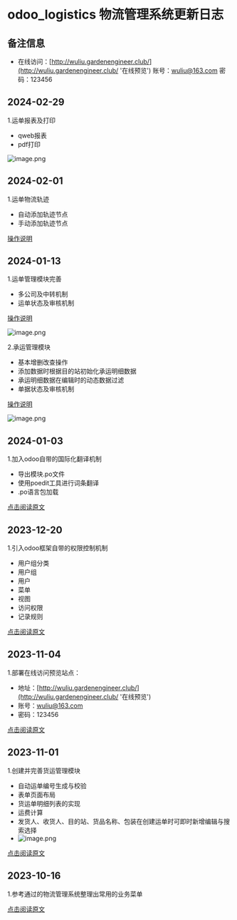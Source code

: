 # odoo_logistics 物流管理系统更新日志

## 备注信息
- 在线访问：[http://wuliu.gardenengineer.club/](http://wuliu.gardenengineer.club/ '在线预览') 账号：wuliu@163.com 密码：123456

## 2024-02-29
1.运单报表及打印

- qweb报表
- pdf打印

![image.png](static/images/report_print.gif)




## 2024-02-01
1.运单物流轨迹

- 自动添加轨迹节点
- 手动添加轨迹节点

[操作说明](http://doc.gardenengineer.club/logistic/trail.html '运单轨迹')

## 2024-01-13
1.运单管理模块完善

- 多公司及中转机制
- 运单状态及审核机制

[操作说明](http://doc.gardenengineer.club/logistic/yundan.html '运单管理')

 ![image.png](static/images/yundan.gif)

2.承运管理模块

- 基本增删改查操作
- 添加数据时根据目的站初始化承运明细数据
- 承运明细数据在编辑时的动态数据过滤
- 单据状态及审核机制

[操作说明](http://doc.gardenengineer.club/logistic/chengyun.html '承运管理')

 ![image.png](static/images/chengyun.gif)

## 2024-01-03
1.加入odoo自带的国际化翻译机制

- 导出模块.po文件
- 使用poedit工具进行词条翻译
- .po语言包加载

[点击阅读原文](https://gardenengineer.club/2024/01/international-translation/ 'Odoo16—国际化翻译')


## 2023-12-20
1.引入odoo框架自带的权限控制机制

- 用户组分类
- 用户组
- 用户
- 菜单
- 视图
- 访问权限
- 记录规则

[点击阅读原文](https://gardenengineer.club/2023/12/odoo-access-control/ 'Odoo16—权限控制')

## 2023-11-04
1.部署在线访问预览站点：

- 地址：[http://wuliu.gardenengineer.club/](http://wuliu.gardenengineer.club/ '在线预览')
- 账号：wuliu@163.com
- 密码：123456

[点击阅读原文](https://gardenengineer.club/index.php/2023/11/logistics-online-site/ '开源物流管理系统——【3】在线站点')


## 2023-11-01
1.创建并完善货运管理模块

- 自动运单编号生成与校验
- 表单页面布局
- 货运单明细列表的实现
- 运费计算
- 发货人、收货人、目的站、货品名称、包装在创建运单时可即时新增编辑与搜索选择
- ![image.png](static/images/001.gif)

[点击阅读原文](https://gardenengineer.club/index.php/2023/11/logistics-waybill-management/ '开源物流管理系统——【2】货运管理')


## 2023-10-16
1.参考通过的物流管理系统整理出常用的业务菜单

[点击阅读原文](https://gardenengineer.club/index.php/2023/10/logistics-menu-organization/ '开源物流管理系统——【1】菜单整理')




